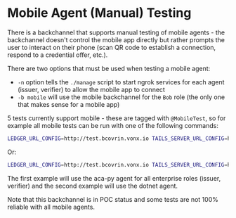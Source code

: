 # Mobile Agent (Manual) Testing

There is a backchannel that supports manual testing of mobile agents - the backchannel doesn't control the mobile app directly but rather prompts the user to interact on their phone (scan QR code to establish a connection, respond to a credential offer, etc.).

There are two options that must be used when testing a mobile agent:

* `-n` option tells the `./manage` script to start ngrok services for each agent (issuer, verifier) to allow the mobile app to connect
* `-b mobile` will use the mobile backchannel for the `Bob` role (the only one that makes sense for a mobile app)

5 tests currently support mobile - these are tagged with `@MobileTest`, so for example all mobile tests can be run with one of the following commands:

```bash
LEDGER_URL_CONFIG=http://test.bcovrin.vonx.io TAILS_SERVER_URL_CONFIG=https://tails.vonx.io ./manage run -d acapy-main -b mobile -n -t @MobileTest
```

Or:

```bash
LEDGER_URL_CONFIG=http://test.bcovrin.vonx.io TAILS_SERVER_URL_CONFIG=https://tails.vonx.io ./manage run -d dotnet-master -b mobile -n -t @MobileTest
```

The first example will use the aca-py agent for all enterprise roles (issuer, verifier) and the second example will use the dotnet agent.

Note that this backchannel is in POC status and some tests are not 100% reliable with all mobile agents.
